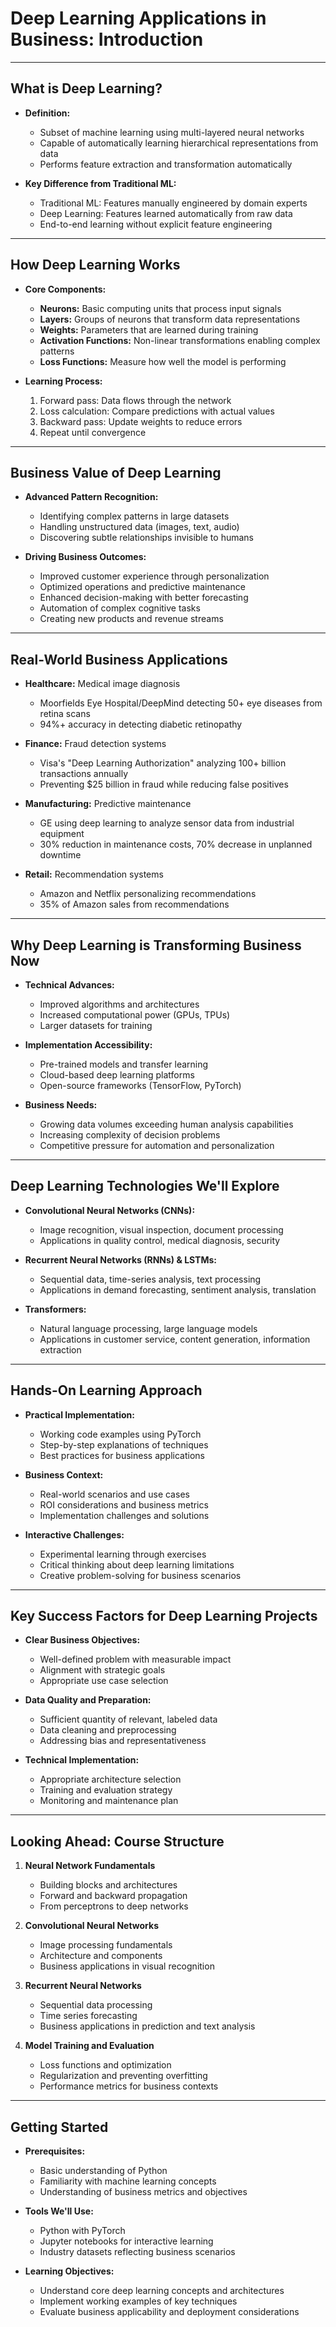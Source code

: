 # Deep Learning Applications in Business: Introduction

---

## What is Deep Learning?

- **Definition:** 
  - Subset of machine learning using multi-layered neural networks
  - Capable of automatically learning hierarchical representations from data
  - Performs feature extraction and transformation automatically

- **Key Difference from Traditional ML:**
  - Traditional ML: Features manually engineered by domain experts
  - Deep Learning: Features learned automatically from raw data
  - End-to-end learning without explicit feature engineering

---

## How Deep Learning Works

- **Core Components:**
  - **Neurons:** Basic computing units that process input signals
  - **Layers:** Groups of neurons that transform data representations
  - **Weights:** Parameters that are learned during training
  - **Activation Functions:** Non-linear transformations enabling complex patterns
  - **Loss Functions:** Measure how well the model is performing

- **Learning Process:**
  1. Forward pass: Data flows through the network
  2. Loss calculation: Compare predictions with actual values
  3. Backward pass: Update weights to reduce errors
  4. Repeat until convergence

---

## Business Value of Deep Learning

- **Advanced Pattern Recognition:**
  - Identifying complex patterns in large datasets
  - Handling unstructured data (images, text, audio)
  - Discovering subtle relationships invisible to humans

- **Driving Business Outcomes:**
  - Improved customer experience through personalization
  - Optimized operations and predictive maintenance
  - Enhanced decision-making with better forecasting
  - Automation of complex cognitive tasks
  - Creating new products and revenue streams

---

## Real-World Business Applications

- **Healthcare:** Medical image diagnosis
  - Moorfields Eye Hospital/DeepMind detecting 50+ eye diseases from retina scans
  - 94%+ accuracy in detecting diabetic retinopathy

- **Finance:** Fraud detection systems
  - Visa's "Deep Learning Authorization" analyzing 100+ billion transactions annually
  - Preventing $25 billion in fraud while reducing false positives

- **Manufacturing:** Predictive maintenance
  - GE using deep learning to analyze sensor data from industrial equipment
  - 30% reduction in maintenance costs, 70% decrease in unplanned downtime

- **Retail:** Recommendation systems
  - Amazon and Netflix personalizing recommendations
  - 35% of Amazon sales from recommendations

---

## Why Deep Learning is Transforming Business Now

- **Technical Advances:**
  - Improved algorithms and architectures
  - Increased computational power (GPUs, TPUs)
  - Larger datasets for training

- **Implementation Accessibility:**
  - Pre-trained models and transfer learning
  - Cloud-based deep learning platforms
  - Open-source frameworks (TensorFlow, PyTorch)

- **Business Needs:**
  - Growing data volumes exceeding human analysis capabilities
  - Increasing complexity of decision problems
  - Competitive pressure for automation and personalization

---

## Deep Learning Technologies We'll Explore

- **Convolutional Neural Networks (CNNs):**
  - Image recognition, visual inspection, document processing
  - Applications in quality control, medical diagnosis, security

- **Recurrent Neural Networks (RNNs) & LSTMs:**
  - Sequential data, time-series analysis, text processing
  - Applications in demand forecasting, sentiment analysis, translation

- **Transformers:**
  - Natural language processing, large language models
  - Applications in customer service, content generation, information extraction

---

## Hands-On Learning Approach

- **Practical Implementation:**
  - Working code examples using PyTorch
  - Step-by-step explanations of techniques
  - Best practices for business applications

- **Business Context:**
  - Real-world scenarios and use cases
  - ROI considerations and business metrics
  - Implementation challenges and solutions

- **Interactive Challenges:**
  - Experimental learning through exercises
  - Critical thinking about deep learning limitations
  - Creative problem-solving for business scenarios

---

## Key Success Factors for Deep Learning Projects

- **Clear Business Objectives:**
  - Well-defined problem with measurable impact
  - Alignment with strategic goals
  - Appropriate use case selection

- **Data Quality and Preparation:**
  - Sufficient quantity of relevant, labeled data
  - Data cleaning and preprocessing
  - Addressing bias and representativeness

- **Technical Implementation:**
  - Appropriate architecture selection
  - Training and evaluation strategy
  - Monitoring and maintenance plan

---

## Looking Ahead: Course Structure

1. **Neural Network Fundamentals**
   - Building blocks and architectures
   - Forward and backward propagation
   - From perceptrons to deep networks

2. **Convolutional Neural Networks**
   - Image processing fundamentals
   - Architecture and components
   - Business applications in visual recognition

3. **Recurrent Neural Networks**
   - Sequential data processing
   - Time series forecasting
   - Business applications in prediction and text analysis

4. **Model Training and Evaluation**
   - Loss functions and optimization
   - Regularization and preventing overfitting
   - Performance metrics for business contexts

---

## Getting Started

- **Prerequisites:**
  - Basic understanding of Python
  - Familiarity with machine learning concepts
  - Understanding of business metrics and objectives

- **Tools We'll Use:**
  - Python with PyTorch
  - Jupyter notebooks for interactive learning
  - Industry datasets reflecting business scenarios

- **Learning Objectives:**
  - Understand core deep learning concepts and architectures
  - Implement working examples of key techniques
  - Evaluate business applicability and deployment considerations 
